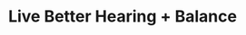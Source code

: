 ---
title: "Live Better Hearing + Balance"
url: /bala-cynwyd/live-better-hearing-balance/
shop: Hörgeräte
---